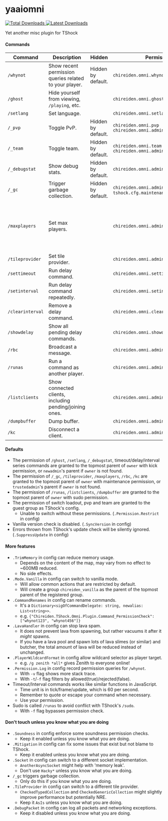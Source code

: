 # yaaiomni
[![Total Downloads](https://img.shields.io/github/downloads/sgkoishi/yaaiomni/total?label=Downloads%40Total&style=for-the-badge) ![Latest Downloads](https://img.shields.io/github/downloads-pre/sgkoishi/yaaiomni/latest/total?label=Downloads%40Latest&style=for-the-badge)](https://github.com/sgkoishi/yaaiomni/releases)

Yet another misc plugin for TShock

#### Commands

| Command | Description | Hidden | Permission | Note |
| --- | --- | --- | --- | --- |
| `/whynot` | Show recent permission queries related to your player. | Hidden by default. | `chireiden.omni.whynot` | |
| `/ghost` | Hide yourself from viewing, `/playing`, etc. | | `chireiden.omni.ghost` | |
| `/setlang` | Set language. | | `chireiden.omni.setlang` | For admin. |
| `/_pvp` | Toggle PvP. | Hidden by default. | `chireiden.omni.pvp` <br> `chireiden.omni.admin.setpvp` | |
| `/_team` | Toggle team. | Hidden by default. | `chireiden.omni.team` <br> `chireiden.omni.admin.setteam` | |
| `/_debugstat` | Show debug stats. | Hidden by default. | `chireiden.omni.admin.debugstat` | |
| `/_gc` | Trigger garbage collection. | Hidden by default. | `chireiden.omni.admin.gc`, `tshock.cfg.maintenance` | For admin. |
| `/maxplayers` | Set max players. | | `chireiden.omni.admin.maxplayers` | Might cause unexpected behaviour if lower than current max. |
| `/tileprovider` | Set tile provider. | | `chireiden.omni.admin.tileprovider` | For admin. |
| `/settimeout` | Run delay command. | | `chireiden.omni.settimeout` | |
| `/setinterval` | Run delay command repeatedly. | | `chireiden.omni.setinterval` | |
| `/clearinterval` | Remove a delay command. | | `chireiden.omni.clearinterval` | |
| `/showdelay` | Show all pending delay commands. | | `chireiden.omni.showdelay` | |
| `/rbc` | Broadcast a message. | | `chireiden.omni.admin.rawbroadcast` | For admin. |
| `/runas` | Run a command as another player. | | `chireiden.omni.admin.sudo` | For owner. |
| `/listclients` | Show connected clients, including pending/joining ones. | | `chireiden.omni.admin.listclients` | For owner. |
| `/dumpbuffer` | Dump buffer. | | `chireiden.omni.admin.dumpbuffer` | For owner. |
| `/kc` | Disconnect a client. | | `chireiden.omni.admin.terminatesocket` | For admin. |

#### Defaults
* The permission of `/ghost`, `/setlang`, `/_debugstat`, timeout/delay/interval series commands are granted to the topmost parent of `owner` with kick permission, or `newadmin`'s parent if `owner` is not found.
* The permission of `/_gc`, `/tileprovider`, `/maxplayers`, `/rbc`, `/kc` are granted to the topmost parent of `owner` with maintenance permission, or `trustedadmin`'s parent if `owner` is not found.
* The permission of `/runas`, `/listclients`, `/dumpbuffer` are granted to the topmost parent of `owner` with sudo permission.
* The permission of switch loadout, pvp and team are granted to the guest group as TShock's config.
  * Unable to switch without these permissions. (`.Permission.Restrict` in config)
* Vanilla version check is disabled. (`.SyncVersion` in config)
* Errors thrown from TShock's update check will be silently ignored. (`.SuppressUpdate` in config)

#### More features
* `.TrimMemory` in config can reduce memory usage.
  * Depends on the content of the map, may vary from no effect to ~600MB reduced.
  * No side effects.
* `.Mode.Vanilla` in config can switch to vanilla mode.
  * Will allow common actions that are restricted by default.
  * Will create a group `chireiden_vanilla` as the parent of the topmost parent of the registered group.
* `.CommandRenames` in config can rename commands.
  * It's a `Dictionary<sigOfCommandDelegate: string, newalias: List<string>>`.
  * e.g. `{"Chireiden.TShock.Omni.Plugin.Command_PermissionCheck": ["whynot123", "whynot456"]}`
* `.LavaHandler` in config can stop lava spam.
  * It does not prevent lava from spawning, but rather vacuums it after it *might* spawns.
  * If you have a lava pool and spawn lots of lava slimes (or similar) and butcher, the total amount of lava will be reduced instead of unchanged.
* `.PlayerWildcardFormat` in config allow wildcard selector as player target.
  * e.g. `/g zenith *all*` gives Zenith to everyone online!
* `.Permission.Log` in config record permission queries for `/whynot`.
  * With `-v` flag shows more stack trace.
  * With `-t`/`-f` flag filters by allowed(true)/rejected(false).
* Timeout/Interval commands works like similar functions in JavaScript.
  * Time unit is in tick/frame/update, which is 60 per second.
  * Remember to quote or escape your command when necessary.
  * Use your permission.
* Sudo is called `/runas` to avoid conflict with TShock's `/sudo`.
  * With `-f` flag bypasses permission check.

#### Don't touch unless you know what you are doing
* `.Soundness` in config enforce some soundness permission checks.
  * Keep it enabled unless you know what you are doing.
* `.Mitigation` in config can fix some issues that exist but not blame to TShock.
  * Keep it enabled unless you know what you are doing.
* `.Socket` in config can switch to a different socket implementation.
  * `AnotherAsyncSocket` might help with 'memory leak'.
  * Don't use `Hacky*` unless you know what you are doing.
* `/_gc` triggers garbage collection.
  * Only do this if you know what you are doing.
* `.TileProvider` in config can switch to a different tile provider.
  * `CheckedTypedCollection` and `CheckedGenericCollection` might slightly improve performance but potentially NRE.
  * Keep it `AsIs` unless you know what you are doing.
* `.DebugPacket` in config can log all packets and networking exceptions.
  * Keep it disabled unless you know what you are doing.